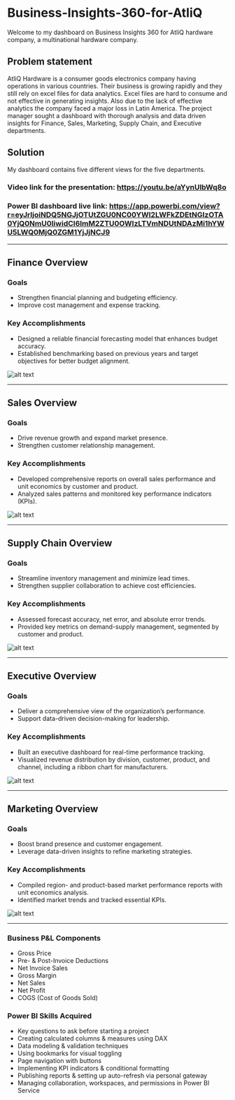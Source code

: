 # Business-Insights-360-for-AtliQ

Welcome to my dashboard on Business Insights 360 for AtliQ hardware company, a multinational hardware company.


## Problem statement

AtliQ Hardware is a consumer goods electronics company having operations in various countries. Their business is growing rapidly and they still rely on excel files for data analytics. Excel files are hard to consume and not effective in generating insights. Also due to the lack of effective analytics the company faced a major loss in Latin America. The project manager sought a dashboard with thorough analysis and data driven insights for Finance, Sales, Marketing, Supply Chain, and Executive departments.

## Solution

My dashboard contains five different views for the five departments.

### Video link for the presentation: https://youtu.be/aYynUlbWq8o
### Power BI dashboard live link: https://app.powerbi.com/view?r=eyJrIjoiNDQ5NGJjOTUtZGU0NC00YWI2LWFkZDEtNGIzOTA0YjQ0NmU0IiwidCI6ImM2ZTU0OWIzLTVmNDUtNDAzMi1hYWU5LWQ0MjQ0ZGM1YjJjNCJ9

---

## Finance Overview

### Goals  
- Strengthen financial planning and budgeting efficiency.  
- Improve cost management and expense tracking.  

### Key Accomplishments  
- Designed a reliable financial forecasting model that enhances budget accuracy.  
- Established benchmarking based on previous years and target objectives for better budget alignment.  

![alt text](<Finance view.png>)

---

## Sales Overview  

### Goals  
- Drive revenue growth and expand market presence.  
- Strengthen customer relationship management.  

### Key Accomplishments  
- Developed comprehensive reports on overall sales performance and unit economics by customer and product.  
- Analyzed sales patterns and monitored key performance indicators (KPIs).  

![alt text](<Sales view.png>)

---

## Supply Chain Overview  

### Goals  
- Streamline inventory management and minimize lead times.  
- Strengthen supplier collaboration to achieve cost efficiencies.  

### Key Accomplishments  
- Assessed forecast accuracy, net error, and absolute error trends.  
- Provided key metrics on demand-supply management, segmented by customer and product.  

![alt text](<Supply chain view.png>)

---

## Executive Overview  

### Goals  
- Deliver a comprehensive view of the organization’s performance.  
- Support data-driven decision-making for leadership.  

### Key Accomplishments  
- Built an executive dashboard for real-time performance tracking.  
- Visualized revenue distribution by division, customer, product, and channel, including a ribbon chart for manufacturers.  

![alt text](<Executive view.png>)

---

## Marketing Overview  

### Goals  
- Boost brand presence and customer engagement.  
- Leverage data-driven insights to refine marketing strategies.  

### Key Accomplishments  
- Compiled region- and product-based market performance reports with unit economics analysis.  
- Identified market trends and tracked essential KPIs.  

![alt text](<Marketing view.png>)

---

### Business P&L Components  
- Gross Price  
- Pre- & Post-Invoice Deductions  
- Net Invoice Sales  
- Gross Margin  
- Net Sales  
- Net Profit  
- COGS (Cost of Goods Sold)  

### Power BI Skills Acquired  
- Key questions to ask before starting a project  
- Creating calculated columns & measures using DAX  
- Data modeling & validation techniques  
- Using bookmarks for visual toggling  
- Page navigation with buttons  
- Implementing KPI indicators & conditional formatting  
- Publishing reports & setting up auto-refresh via personal gateway  
- Managing collaboration, workspaces, and permissions in Power BI Service